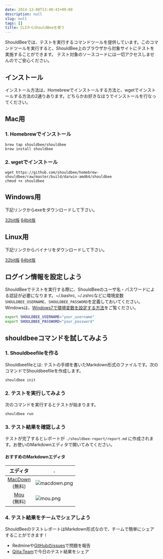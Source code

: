 ```yaml
---
date: 2014-12-08T13:40:43+09:00
description: null
slug: null
tags: []
title: CLIからShouldBeeを使う
---
```


ShouldBeeでは、テストを実行するコマンドツールを提供しています。このコマンドツールを実行すると、ShouldBee上のブラウザから対象サイトにテストを実施することができます。
テスト対象のソースコードには一切アクセスしませんのでご安心ください。

## インストール

インストール方法は、Homebrewでインストールする方法と、wgetでインストールする方法の2通りあります。どちらかお好きなほうでインストールを行なってください。

## Mac用

### 1. Homebrewでインストール

```
brew tap shouldbee/shouldbee
brew install shouldbee
```

### 2. wgetでインストール

```
wget https://github.com/shouldbee/homebrew-shouldbee/raw/master/build/darwin-amd64/shouldbee
chmod +x shouldbee
```

## Windows用

下記リンクからexeをダウンロードして下さい。

[32bit版](https://github.com/shouldbee/homebrew-shouldbee/blob/master/build/windows-386/shouldbee.exe?raw=true)
[64bit版](https://github.com/shouldbee/homebrew-shouldbee/blob/master/build/windows-amd64/shouldbee.exe?raw=true)

## Linux用

下記リンクからバイナリをダウンロードして下さい。

[32bit版](https://github.com/shouldbee/homebrew-shouldbee/blob/master/build/linux-386/shouldbee?raw=true)
[64bit版](https://github.com/shouldbee/homebrew-shouldbee/blob/master/build/linux-amd64/shouldbee?raw=true)


## ログイン情報を設定しよう

ShouldBeeでテストを実行する際に、ShouldBeeのユーザ名・パスワードによる認証が必要になります。~/.bashrc, ~/.zshrcなどに環境変数 `SHOULDBEE_USERNAME`、`SHOULDBEE_PASSWORD`を定義しておいてください。Windowsは、[Windows7で環境変数を設定する方法]をご覧ください。

```bash
export SHOULDBEE_USERNAME="your_username"
export SHOULDBEE_PASSWORD="your_password"
```


## shouldbeeコマンドを試してみよう



### 1. Shouldbeefileを作る

Shouldbeefileとは: テストの手順を書いたMarkdown形式のファイルです。次のコマンドでShouldbeefileを作成します。

```
shouldbee init
```

### 2. テストを実行してみよう

次のコマンドを実行するとテストが始まります。

```
shouldbee run
```

### 3. テスト結果を確認しよう

テストが完了するとレポートが `./shouldbee-report/report.md` に作成されます。お使いのMarkdownエディタで開いてみてください。

#### おすすめのMarkdownエディタ

エディタ | .
:-------:|----
[MacDown]<br>(無料) | ![macdown.png]
[Mou]<br>(無料) | ![mou.png]

[Mou]: http://mouapp.com/
[MacDown]: http://macdown.uranusjr.com/

[mou.png]: /cli/mou.png
[macdown.png]: /cli/macdown.png


### 4. テスト結果をチームでシェアしよう

ShouldBeeのテストレポートはMarkdown形式なので、チームで簡単にシェアすることができます！

* Redmineや[GitHubのissues]で問題を報告
* [Qiita:Team]で今日のテスト結果をシェア

[Shouldbeefile]: /getting-started/cli/shouldbeefile
[Steps]: /getting-started/cli/steps
[Windows7で環境変数を設定する方法]: /cli/windows-envvars/
[Qiita:Team]: https://teams.qiita.com/
[GitHubのissues]: https://github.com/

